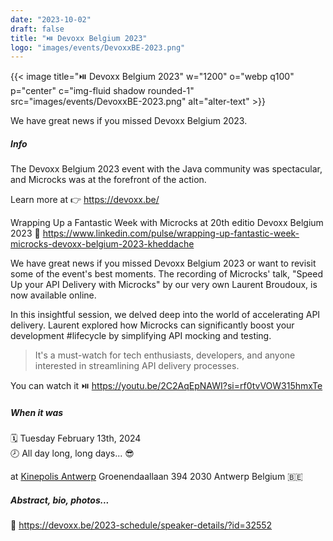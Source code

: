```yaml
---
date: "2023-10-02"
draft: false
title: "⏯️ Devoxx Belgium 2023"
logo: "images/events/DevoxxBE-2023.png"
---
```


{{< image title="⏯️ Devoxx Belgium 2023" w="1200" o="webp q100" p="center" c="img-fluid shadow rounded-1" src="images/events/DevoxxBE-2023.png" alt="alter-text" >}}

We have great news if you missed Devoxx Belgium 2023.

##### Info
The Devoxx Belgium 2023 event with the Java community was spectacular, and Microcks was at the forefront of the action.
 
Learn more at 👉 https://devoxx.be/

Wrapping Up a Fantastic Week with Microcks at 20th editio Devoxx Belgium 2023 🤩
https://www.linkedin.com/pulse/wrapping-up-fantastic-week-microcks-devoxx-belgium-2023-kheddache

We have great news if you missed Devoxx Belgium 2023 or want to revisit some of the event's best moments. The recording of Microcks' talk, "Speed Up your API Delivery with Microcks" by our very own Laurent Broudoux, is now available online.

In this insightful session, we delved deep into the world of accelerating API delivery. Laurent explored how Microcks can significantly boost your development #lifecycle by simplifying API mocking and testing. 

>It's a must-watch for tech enthusiasts, developers, and anyone interested in streamlining API delivery processes.

You can watch it ⏯️ https://youtu.be/2C2AqEpNAWI?si=rf0tvVOW315hmxTe

##### When it was 
🗓️ Tuesday February 13th, 2024<br>
🕗 All day long, long days... 😎

at [Kinepolis Antwerp](https://www.google.com/search?q=51.2458947679426%2C+4.414696334060868&oq=51.2458947679426%2C+4.414696334060868&gs_lcrp=EgZjaHJvbWUqBggAEEUYOzIGCAAQRRg7MgYIARBFGDwyBggCEC4YQNIBBzY0M2owajGoAgCwAgA&sourceid=chrome&ie=UTF-8) Groenendaallaan 394 2030 Antwerp Belgium 🇧🇪

##### Abstract, bio, photos...
👀 https://devoxx.be/2023-schedule/speaker-details/?id=32552

